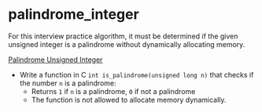 # palindrome_integer
For this interview practice algorithm, it must be determined if the given unsigned integer is a palindrome without dynamically allocating memory.

[Palindrome Unsigned Integer](/palindrome_integer/0-is_palindrome.c)
* Write a function in C `int is_palindrome(unsigned long n)` that checks if the number `n` is a palindrome:
  * Returns `1` if `n` is a palindrome, `0` if not a palindrome
  * The function is not allowed to allocate memory dynamically.
